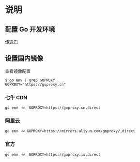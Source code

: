# 说明

## 配置 Go 开发环境

[传送门](https://learn.microsoft.com/zh-cn/azure/developer/go/configure-visual-studio-code)

## 设置国内镜像

查看镜像配置

```
$ go env | grep GOPROXY
GOPROXY="https://goproxy.cn"
```

### 七牛 CDN
```
go env -w  GOPROXY=https://goproxy.cn,direct
```

### 阿里云
```
go env -w GOPROXY=https://mirrors.aliyun.com/goproxy/,direct
```

### 官方
```
go env -w  GOPROXY=https://goproxy.io,direct
```